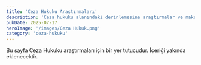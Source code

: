 ```yaml
---
title: 'Ceza Hukuku Araştırmaları'
description: 'Ceza hukuku alanındaki derinlemesine araştırmalar ve makaleler.'
pubDate: 2025-07-17
heroImage: '/images/Ceza Hukuk.png'
category: 'ceza-hukuku'
---
```


Bu sayfa Ceza Hukuku araştırmaları için bir yer tutucudur. İçeriği yakında eklenecektir.
